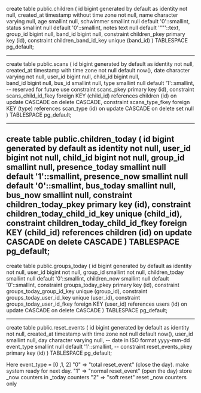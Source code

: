 
create table public.children (
  id bigint generated by default as identity not null,
  created_at timestamp without time zone not null,
  name character varying null,
  age smallint null,
  schwimmer smallint null default '0'::smallint,
  status smallint null default '0'::smallint,
  notes text null default '""'::text,
  group_id bigint null,
  band_id bigint null,
  constraint children_pkey primary key (id),
  constraint children_band_id_key unique (band_id)
) TABLESPACE pg_default;

-------


create table public.scans (
  id bigint generated by default as identity not null,
  created_at timestamp with time zone not null default now(),
  date character varying not null,
  user_id bigint null,
  child_id bigint null,  
  band_id bigint null,
  bus_id smallint null,
  type smallint null default '1'::smallint,  -- reserved for future use
  constraint scans_pkey primary key (id),
  constraint scans_child_id_fkey foreign KEY (child_id) references children (id) on update CASCADE on delete CASCADE,
  constraint scans_type_fkey foreign KEY (type) references scan_type (id) on update CASCADE on delete set null
) TABLESPACE pg_default;


------


create table public.children_today (
  id bigint generated by default as identity not null,
  user_id bigint not null,
  child_id bigint not null,
  group_id smallint null,
  presence_today smallint null default '1'::smallint,
  presence_now smallint null default '0'::smallint,
  bus_today smallint null,
  bus_now smallint null,
  constraint children_today_pkey primary key (id),
  constraint children_today_child_id_key unique (child_id),
  constraint children_today_child_id_fkey foreign KEY (child_id) references children (id) on update CASCADE on delete CASCADE
) TABLESPACE pg_default;
----
create table public.groups_today (
  id bigint generated by default as identity not null,
  user_id bigint not null,
  group_id smallint not null,
  children_today smallint null default '0'::smallint,
  children_now smallint null default '0'::smallint,
  constraint groups_today_pkey primary key (id),
  constraint groups_today_group_id_key unique (group_id),
  constraint groups_today_user_id_key unique (user_id),
  constraint groups_today_user_id_fkey foreign KEY (user_id) references users (id) on update CASCADE on delete CASCADE
) TABLESPACE pg_default;


-----
create table public.reset_events (
  id bigint generated by default as identity not null,
  created_at timestamp with time zone not null default now(),
  user_id smallint null,
  day character varying null,  -- date in ISO format yyyy-mm-dd
  event_type smallint null default '1'::smallint, -- 
  constraint reset_events_pkey primary key (id)
) TABLESPACE pg_default;

Here event_type = [0 ,1, 2]
"0" => "total reset_event" (close the day). make system ready for next day. 
"1" => "normal reset_event" (open the day) store _now counters in _today counters 
"2" => "soft reset" reset _now counters only

